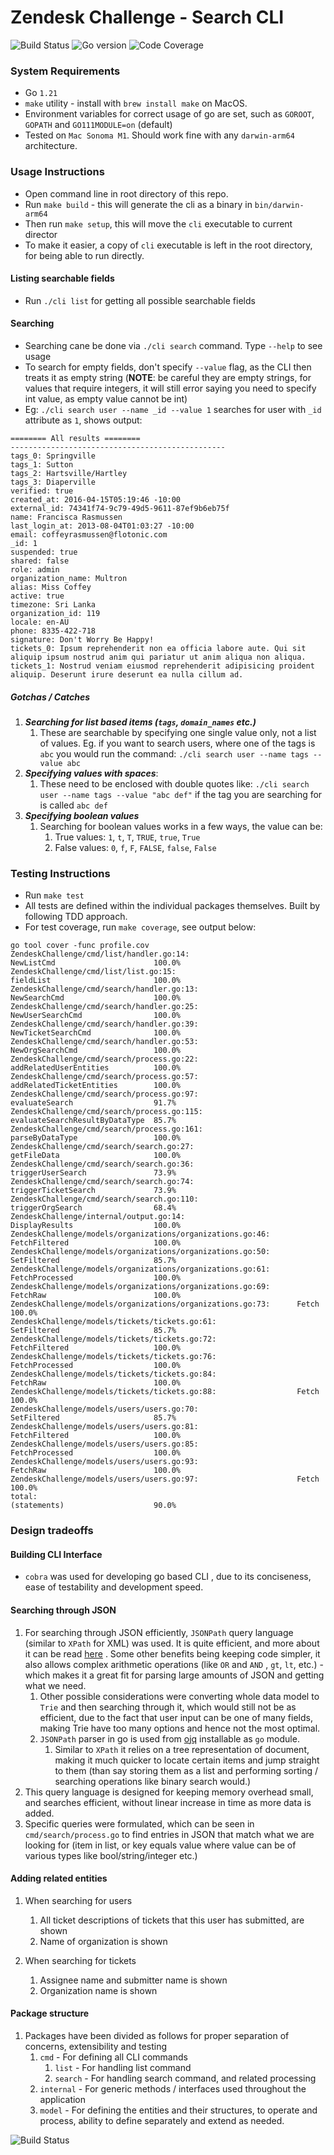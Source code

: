 # Zendesk Challenge - Search CLI

![Build Status](https://raw.githubusercontent.com/dwyl/repo-badges/main/svg/build-passing.svg)
![Go version](https://img.shields.io/badge/Go_version-1.21-blue)
![Code Coverage](https://img.shields.io/badge/Code_coverage-90_percent-b6d7a8)

### System Requirements
- Go `1.21`
- `make` utility - install with `brew install make` on MacOS.
- Environment variables for correct usage of go are set, such as `GOROOT`, `GOPATH` and `GO111MODULE=on` (default)
- Tested on `Mac Sonoma M1`. Should work fine with any `darwin-arm64` architecture.

### Usage Instructions
- Open command line in root directory of this repo.
- Run `make build` - this will generate the cli as a binary in `bin/darwin-arm64`
- Then run `make setup`, this will move the `cli` executable to current director
- To make it easier, a copy of `cli` executable is left in the root directory, for being able to run directly.

#### Listing searchable fields
- Run `./cli list` for getting all possible searchable fields

#### Searching
- Searching cane be done via `./cli search` command. Type `--help` to see usage
- To search for empty fields, don't specify `--value` flag, as the CLI then treats it as empty string (**NOTE**: be careful they are empty strings, for values that require integers, it will still error saying you need to specify int value, as empty value cannot be int)
- Eg: `./cli search user --name _id --value 1` searches for user with `_id` attribute as `1`, shows output:
```
======== All results ========
------------------------------------------------
tags_0: Springville
tags_1: Sutton
tags_2: Hartsville/Hartley
tags_3: Diaperville
verified: true
created_at: 2016-04-15T05:19:46 -10:00
external_id: 74341f74-9c79-49d5-9611-87ef9b6eb75f
name: Francisca Rasmussen
last_login_at: 2013-08-04T01:03:27 -10:00
email: coffeyrasmussen@flotonic.com
_id: 1
suspended: true
shared: false
role: admin
organization_name: Multron
alias: Miss Coffey
active: true
timezone: Sri Lanka
organization_id: 119
locale: en-AU
phone: 8335-422-718
signature: Don't Worry Be Happy!
tickets_0: Ipsum reprehenderit non ea officia labore aute. Qui sit aliquip ipsum nostrud anim qui pariatur ut anim aliqua non aliqua.
tickets_1: Nostrud veniam eiusmod reprehenderit adipisicing proident aliquip. Deserunt irure deserunt ea nulla cillum ad.
```
##### Gotchas / Catches
1. ***Searching for list based items (`tags`, `domain_names` etc.)***
   1. These are searchable by specifying one single value only, not a list of values. Eg. if you want to search users, where one of the tags is `abc` you would run the command:
      `./cli search user --name tags --value abc`
2. ***Specifying values with spaces***:
   1. These need to be enclosed with double quotes like:
      `./cli search user --name tags --value "abc def"` if the tag you are searching for is called `abc def` 
3. ***Specifying boolean values***
   1. Searching for boolean values works in a few ways, the value can be:
      1. True values: `1`, `t`, `T`, `TRUE`, `true`, `True` 
      2. False values: `0`, `f`, `F`, `FALSE`, `false`, `False`

### Testing Instructions
- Run `make test`
- All tests are defined within the individual packages themselves. Built by following TDD approach.
- For test coverage, run `make coverage`, see output below:
```
go tool cover -func profile.cov               
ZendeskChallenge/cmd/list/handler.go:14:                        NewListCmd                      100.0%
ZendeskChallenge/cmd/list/list.go:15:                           fieldList                       100.0%
ZendeskChallenge/cmd/search/handler.go:13:                      NewSearchCmd                    100.0%
ZendeskChallenge/cmd/search/handler.go:25:                      NewUserSearchCmd                100.0%
ZendeskChallenge/cmd/search/handler.go:39:                      NewTicketSearchCmd              100.0%
ZendeskChallenge/cmd/search/handler.go:53:                      NewOrgSearchCmd                 100.0%
ZendeskChallenge/cmd/search/process.go:22:                      addRelatedUserEntities          100.0%
ZendeskChallenge/cmd/search/process.go:57:                      addRelatedTicketEntities        100.0%
ZendeskChallenge/cmd/search/process.go:97:                      evaluateSearch                  91.7%
ZendeskChallenge/cmd/search/process.go:115:                     evaluateSearchResultByDataType  85.7%
ZendeskChallenge/cmd/search/process.go:161:                     parseByDataType                 100.0%
ZendeskChallenge/cmd/search/search.go:27:                       getFileData                     100.0%
ZendeskChallenge/cmd/search/search.go:36:                       triggerUserSearch               73.9%
ZendeskChallenge/cmd/search/search.go:74:                       triggerTicketSearch             73.9%
ZendeskChallenge/cmd/search/search.go:110:                      triggerOrgSearch                68.4%
ZendeskChallenge/internal/output.go:14:                         DisplayResults                  100.0%
ZendeskChallenge/models/organizations/organizations.go:46:      FetchFiltered                   100.0%
ZendeskChallenge/models/organizations/organizations.go:50:      SetFiltered                     85.7%
ZendeskChallenge/models/organizations/organizations.go:61:      FetchProcessed                  100.0%
ZendeskChallenge/models/organizations/organizations.go:69:      FetchRaw                        100.0%
ZendeskChallenge/models/organizations/organizations.go:73:      Fetch                           100.0%
ZendeskChallenge/models/tickets/tickets.go:61:                  SetFiltered                     85.7%
ZendeskChallenge/models/tickets/tickets.go:72:                  FetchFiltered                   100.0%
ZendeskChallenge/models/tickets/tickets.go:76:                  FetchProcessed                  100.0%
ZendeskChallenge/models/tickets/tickets.go:84:                  FetchRaw                        100.0%
ZendeskChallenge/models/tickets/tickets.go:88:                  Fetch                           100.0%
ZendeskChallenge/models/users/users.go:70:                      SetFiltered                     85.7%
ZendeskChallenge/models/users/users.go:81:                      FetchFiltered                   100.0%
ZendeskChallenge/models/users/users.go:85:                      FetchProcessed                  100.0%
ZendeskChallenge/models/users/users.go:93:                      FetchRaw                        100.0%
ZendeskChallenge/models/users/users.go:97:                      Fetch                           100.0%
total:                                                          (statements)                    90.0%
```
### Design tradeoffs
#### Building CLI Interface
- `cobra` was used for developing go based CLI , due to its conciseness, ease of testability and development speed.

#### Searching through JSON
1. For searching through JSON efficiently, `JSONPath` query language (similar to `XPath` for XML) was used. It is quite efficient, and more about it can be read [here](https://goessner.net/articles/JsonPath/) . Some other benefits being keeping code simpler, it also allows complex arithmetic operations (like `OR` and `AND` , `gt`, `lt`, etc.) - which makes it a great fit for parsing large amounts of JSON and getting what we need.
   1. Other possible considerations were converting whole data model to `Trie` and then searching through it, which would still not be as efficient, due to the fact that user input can be one of many fields, making Trie have too many options and hence not the most optimal.
   2. `JSONPath` parser in go is used from [ojq](https://github.com/ohler55/ojg) installable as `go` module.
      1. Similar to `XPath` it relies on a tree representation of document, making it much quicker to locate certain items and jump straight to them (than say storing them as a list and performing sorting / searching operations like binary search would.)
2. This query language is designed for keeping memory overhead small, and searches efficient, without linear increase in time as more data is added.
3. Specific queries were formulated, which can be seen in `cmd/search/process.go` to find entries in JSON that match what we are looking for (item in list, or key equals value where value can be of various types like bool/string/integer etc.)

#### Adding related entities
1. When searching for users
   1. All ticket descriptions of tickets that this user has submitted, are shown
   2. Name of organization is shown

2. When searching for tickets
   1. Assignee name and submitter name is shown
   2. Organization name is shown

#### Package structure
1. Packages have been divided as follows for proper separation of concerns, extensibility and testing
   1. `cmd` - For defining all CLI commands
      1. `list` - For handling list command
      2. `search` - For handling search command, and related processing
   2. `internal` - For generic methods / interfaces used throughout the application
   3. `model` - For defining the entities and their structures, to operate and process, ability to define separately and extend as needed.

![Build Status](assets/structure.png)

